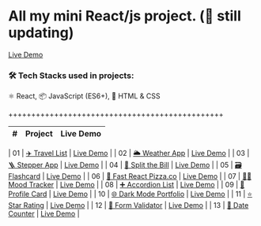 # All my mini React/js project. (🚀 still updating)

[Live Demo](https://mini-assignments.vercel.app/)

### 🛠 Tech Stacks used in projects:

⚛️ React, 📦 JavaScript (ES6+), 🎨 HTML & CSS

+++++++++++++++++++++++++++++++++++++++++++++++

|  #  | Project | Live Demo |
| :-: | :-----: | :-------: |

| 01 | [✈️ Travel List](https://github.com/LinSchmitz/miniAssignments/tree/main/Apps/travelList) | [Live Demo](https://mini-assignments-uh6k.vercel.app/) |
| 02 | [🌥️ Weather App](https://github.com/LinSchmitz/miniAssignments/tree/main/Apps/weather-app) | [Live Demo](https://mini-assignments-y1pv.vercel.app/) |
| 03 | [🪜 Stepper App](https://github.com/LinSchmitz/miniAssignments/tree/main/Apps/Steps) | [Live Demo](https://mini-assignments-u21r.vercel.app/) |
| 04 | [💸 Split the Bill](https://github.com/LinSchmitz/miniAssignments/tree/main/Apps/split-The-Bills) | [Live Demo](https://mini-assignments-3zjv.vercel.app/) |
| 05 | [🗃️ Flashcard](https://github.com/LinSchmitz/miniAssignments/tree/main/Apps/flashcard) | [Live Demo](https://mini-assignments-3fj8.vercel.app/) |
| 06 | [🍕 Fast React Pizza.co](https://github.com/LinSchmitz/miniAssignments/tree/main/Apps/pizza-menu) | [Live Demo](https://mini-assignments-ywrt.vercel.app/) |
| 07 | [👧🏼 Mood Tracker](https://github.com/LinSchmitz/miniAssignments/tree/main/Apps/moodTracker) | [Live Demo](https://mini-assignments-5o7w.vercel.app/) |
| 08 | [➕ Accordion List](https://github.com/LinSchmitz/miniAssignments/tree/main/Apps/accordionList) | [Live Demo](https://mini-assignments-tfof.vercel.app/) |
| 09 | [🧬 Profile Card](https://github.com/LinSchmitz/miniAssignments/tree/main/Apps/ProfileCard) | [Live Demo](https://mini-assignments-ursg.vercel.app/) |
| 10 | [🌐 Dark Mode Portfolio](https://github.com/LinSchmitz/miniAssignments/tree/main/Apps/darkModePortfolio) | [Live Demo](https://darkmodeportfolio-sch.netlify.app/) |
| 11 | [⭐ Star Rating](https://github.com/LinSchmitz/miniAssignments/tree/main/Apps/StarsRating) | [Live Demo](https://starsrating-sch.netlify.app/) |
| 12 | [📃 Form Validator](https://github.com/LinSchmitz/miniAssignments/tree/main/Apps/formValidator) | [Live Demo](https://formvalidator-sch.netlify.app/) |
| 13 | [📅 Date Counter](https://github.com/LinSchmitz/miniAssignments/tree/main/Apps/dateCounter) | [Live Demo](https://datecounter-sch.netlify.app/) |

